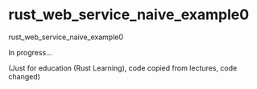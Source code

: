 # rust_web_service_naive_example0
rust_web_service_naive_example0

In progress...

(Just for education (Rust Learning), code copied from lectures, code changed)
